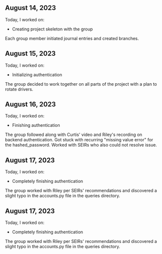 ## August 14, 2023

Today, I worked on:

- Creating project skeleton with the group

Each group member initiated journal entries and created branches.

## August 15, 2023

Today, I worked on:

- Initializing authentication

The group decided to work together on all parts of the project with a plan to rotate drivers.

## August 16, 2023

Today, I worked on:

- Finishing authentication

The group followed along with Curtis' video and Riley's recording on backend authentication. Got stuck with recurring "missing value error" for the hashed_password. Worked with SEIRs who also could not resolve issue.

## August 17, 2023

Today, I worked on:

- Completely finishing authentication

The group worked with Riley per SEIRs' recommendations and discovered a slight typo in the accounts.py file in the queries directory.

## August 17, 2023

Today, I worked on:

- Completely finishing authentication

The group worked with Riley per SEIRs' recommendations and discovered a slight typo in the accounts.py file in the queries directory.
